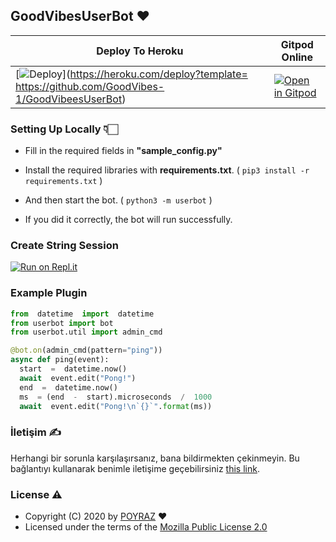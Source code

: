 
## GoodVibesUserBot ❤️️

|Deploy To Heroku|  Gitpod Online|
|--|--|
| [![Deploy](https://www.herokucdn.com/deploy/button.svg)](https://heroku.com/deploy?template= https://github.com/GoodVibes-1/GoodVibeesUserBot) | [![Open in Gitpod](https://gitpod.io/button/open-in-gitpod.svg)](https://gitpod.io/#https://github.com/GoodVibes-1/GoodVibeesUserBot) |

### Setting Up Locally 👇🏻

 - Fill in the required fields in **"sample_config.py"**
 - Install the required libraries with **requirements.txt**.
( `pip3 install -r requirements.txt` )

 - And then start the bot. ( `python3 -m userbot` )
 - If you did it correctly, the bot will run successfully.


### Create String Session

[![Run on Repl.it](https://repl.it/badge/github/jasonalantolbert/replit-badger)](https://repl.it/@furki/telegram-session)

### Example Plugin

  ```python
  from  datetime  import  datetime
from userbot import bot
from userbot.util import admin_cmd

@bot.on(admin_cmd(pattern="ping"))
async def ping(event):
	start  =  datetime.now()
	await  event.edit("Pong!")
	end  =  datetime.now()
	ms  = (end  -  start).microseconds  /  1000
	await  event.edit("Pong!\n`{}`".format(ms))
```

### İletişim ✍️

Herhangi bir sorunla karşılaşırsanız, bana bildirmekten çekinmeyin. Bu bağlantıyı kullanarak benimle iletişime geçebilirsiniz  [this link](https://t.me/Poyraz2103).

### License ⚠️
-   Copyright (C) 2020 by  [POYRAZ](https://github.com/matesa)  ❤️️
-   Licensed under the terms of the  [Mozilla Public License 2.0](https://github.com/GoodVibes-1/GoodVibeesUserBot/blob/master/LICENSE)
